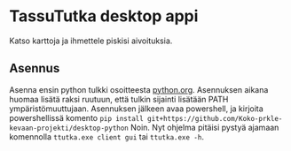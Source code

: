 # TassuTutka desktop appi

Katso karttoja ja ihmettele piskisi aivoituksia.

## Asennus

Asenna ensin python tulkki osoitteesta [python.org](https://python.org). Asennuksen
aikana huomaa lisätä raksi ruutuun, että tulkin sijainti lisätään PATH
ympäristömuuttujaan. Asennuksen jälkeen avaa powershell, ja kirjoita powershellissä
komento `pip install git+https://github.com/Koko-prkle-kevaan-projekti/desktop-python`
Noin. Nyt ohjelma pitäisi pystyä ajamaan komennolla `ttutka.exe client gui` tai
`ttutka.exe -h`.

